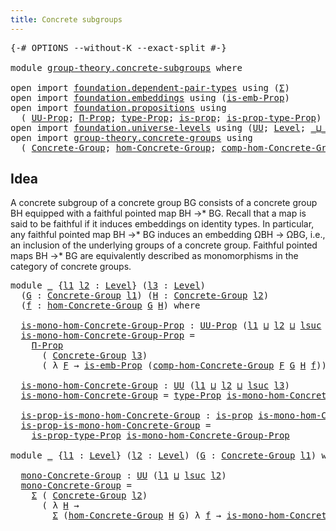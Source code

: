 ```yaml
---
title: Concrete subgroups
---
```


<pre class="Agda"><a id="44" class="Symbol">{-#</a> <a id="48" class="Keyword">OPTIONS</a> <a id="56" class="Pragma">--without-K</a> <a id="68" class="Pragma">--exact-split</a> <a id="82" class="Symbol">#-}</a>

<a id="87" class="Keyword">module</a> <a id="94" href="group-theory.concrete-subgroups.html" class="Module">group-theory.concrete-subgroups</a> <a id="126" class="Keyword">where</a>

<a id="133" class="Keyword">open</a> <a id="138" class="Keyword">import</a> <a id="145" href="foundation.dependent-pair-types.html" class="Module">foundation.dependent-pair-types</a> <a id="177" class="Keyword">using</a> <a id="183" class="Symbol">(</a><a id="184" href="foundation-core.dependent-pair-types.html#515" class="Record">Σ</a><a id="185" class="Symbol">)</a>
<a id="187" class="Keyword">open</a> <a id="192" class="Keyword">import</a> <a id="199" href="foundation.embeddings.html" class="Module">foundation.embeddings</a> <a id="221" class="Keyword">using</a> <a id="227" class="Symbol">(</a><a id="228" href="foundation.embeddings.html#1916" class="Function">is-emb-Prop</a><a id="239" class="Symbol">)</a>
<a id="241" class="Keyword">open</a> <a id="246" class="Keyword">import</a> <a id="253" href="foundation.propositions.html" class="Module">foundation.propositions</a> <a id="277" class="Keyword">using</a>
  <a id="285" class="Symbol">(</a> <a id="287" href="foundation-core.propositions.html#1393" class="Function">UU-Prop</a><a id="294" class="Symbol">;</a> <a id="296" href="foundation-core.propositions.html#6694" class="Function">Π-Prop</a><a id="302" class="Symbol">;</a> <a id="304" href="foundation-core.propositions.html#1495" class="Function">type-Prop</a><a id="313" class="Symbol">;</a> <a id="315" href="foundation-core.propositions.html#1309" class="Function">is-prop</a><a id="322" class="Symbol">;</a> <a id="324" href="foundation-core.propositions.html#1562" class="Function">is-prop-type-Prop</a><a id="341" class="Symbol">)</a>
<a id="343" class="Keyword">open</a> <a id="348" class="Keyword">import</a> <a id="355" href="foundation.universe-levels.html" class="Module">foundation.universe-levels</a> <a id="382" class="Keyword">using</a> <a id="388" class="Symbol">(</a><a id="389" href="foundation-core.universe-levels.html#235" class="Primitive">UU</a><a id="391" class="Symbol">;</a> <a id="393" href="Agda.Primitive.html#597" class="Postulate">Level</a><a id="398" class="Symbol">;</a> <a id="400" href="Agda.Primitive.html#810" class="Primitive Operator">_⊔_</a><a id="403" class="Symbol">;</a> <a id="405" href="Agda.Primitive.html#780" class="Primitive">lsuc</a><a id="409" class="Symbol">)</a>
<a id="411" class="Keyword">open</a> <a id="416" class="Keyword">import</a> <a id="423" href="group-theory.concrete-groups.html" class="Module">group-theory.concrete-groups</a> <a id="452" class="Keyword">using</a>
  <a id="460" class="Symbol">(</a> <a id="462" href="group-theory.concrete-groups.html#2031" class="Function">Concrete-Group</a><a id="476" class="Symbol">;</a> <a id="478" href="group-theory.concrete-groups.html#7037" class="Function">hom-Concrete-Group</a><a id="496" class="Symbol">;</a> <a id="498" href="group-theory.concrete-groups.html#10612" class="Function">comp-hom-Concrete-Group</a><a id="521" class="Symbol">)</a>
</pre>
## Idea

A concrete subgroup of a concrete group BG consists of a concrete group BH equipped with a faithful pointed map BH →* BG. Recall that a map is said to be faithful if it induces embeddings on identity types. In particular, any faithful pointed map BH →* BG induces an embedding ΩBH → ΩBG, i.e., an inclusion of the underlying groups of a concrete group. Faithful pointed maps BH →* BG are equivalently described as monomorphisms in the category of concrete groups.

<pre class="Agda"><a id="1010" class="Keyword">module</a> <a id="1017" href="group-theory.concrete-subgroups.html#1017" class="Module">_</a> <a id="1019" class="Symbol">{</a><a id="1020" href="group-theory.concrete-subgroups.html#1020" class="Bound">l1</a> <a id="1023" href="group-theory.concrete-subgroups.html#1023" class="Bound">l2</a> <a id="1026" class="Symbol">:</a> <a id="1028" href="Agda.Primitive.html#597" class="Postulate">Level</a><a id="1033" class="Symbol">}</a> <a id="1035" class="Symbol">(</a><a id="1036" href="group-theory.concrete-subgroups.html#1036" class="Bound">l3</a> <a id="1039" class="Symbol">:</a> <a id="1041" href="Agda.Primitive.html#597" class="Postulate">Level</a><a id="1046" class="Symbol">)</a>
  <a id="1050" class="Symbol">(</a><a id="1051" href="group-theory.concrete-subgroups.html#1051" class="Bound">G</a> <a id="1053" class="Symbol">:</a> <a id="1055" href="group-theory.concrete-groups.html#2031" class="Function">Concrete-Group</a> <a id="1070" href="group-theory.concrete-subgroups.html#1020" class="Bound">l1</a><a id="1072" class="Symbol">)</a> <a id="1074" class="Symbol">(</a><a id="1075" href="group-theory.concrete-subgroups.html#1075" class="Bound">H</a> <a id="1077" class="Symbol">:</a> <a id="1079" href="group-theory.concrete-groups.html#2031" class="Function">Concrete-Group</a> <a id="1094" href="group-theory.concrete-subgroups.html#1023" class="Bound">l2</a><a id="1096" class="Symbol">)</a>
  <a id="1100" class="Symbol">(</a><a id="1101" href="group-theory.concrete-subgroups.html#1101" class="Bound">f</a> <a id="1103" class="Symbol">:</a> <a id="1105" href="group-theory.concrete-groups.html#7037" class="Function">hom-Concrete-Group</a> <a id="1124" href="group-theory.concrete-subgroups.html#1051" class="Bound">G</a> <a id="1126" href="group-theory.concrete-subgroups.html#1075" class="Bound">H</a><a id="1127" class="Symbol">)</a> <a id="1129" class="Keyword">where</a>

  <a id="1138" href="group-theory.concrete-subgroups.html#1138" class="Function">is-mono-hom-Concrete-Group-Prop</a> <a id="1170" class="Symbol">:</a> <a id="1172" href="foundation-core.propositions.html#1393" class="Function">UU-Prop</a> <a id="1180" class="Symbol">(</a><a id="1181" href="group-theory.concrete-subgroups.html#1020" class="Bound">l1</a> <a id="1184" href="Agda.Primitive.html#810" class="Primitive Operator">⊔</a> <a id="1186" href="group-theory.concrete-subgroups.html#1023" class="Bound">l2</a> <a id="1189" href="Agda.Primitive.html#810" class="Primitive Operator">⊔</a> <a id="1191" href="Agda.Primitive.html#780" class="Primitive">lsuc</a> <a id="1196" href="group-theory.concrete-subgroups.html#1036" class="Bound">l3</a><a id="1198" class="Symbol">)</a>
  <a id="1202" href="group-theory.concrete-subgroups.html#1138" class="Function">is-mono-hom-Concrete-Group-Prop</a> <a id="1234" class="Symbol">=</a>
    <a id="1240" href="foundation-core.propositions.html#6694" class="Function">Π-Prop</a>
      <a id="1253" class="Symbol">(</a> <a id="1255" href="group-theory.concrete-groups.html#2031" class="Function">Concrete-Group</a> <a id="1270" href="group-theory.concrete-subgroups.html#1036" class="Bound">l3</a><a id="1272" class="Symbol">)</a>
      <a id="1280" class="Symbol">(</a> <a id="1282" class="Symbol">λ</a> <a id="1284" href="group-theory.concrete-subgroups.html#1284" class="Bound">F</a> <a id="1286" class="Symbol">→</a> <a id="1288" href="foundation.embeddings.html#1916" class="Function">is-emb-Prop</a> <a id="1300" class="Symbol">(</a><a id="1301" href="group-theory.concrete-groups.html#10612" class="Function">comp-hom-Concrete-Group</a> <a id="1325" href="group-theory.concrete-subgroups.html#1284" class="Bound">F</a> <a id="1327" href="group-theory.concrete-subgroups.html#1051" class="Bound">G</a> <a id="1329" href="group-theory.concrete-subgroups.html#1075" class="Bound">H</a> <a id="1331" href="group-theory.concrete-subgroups.html#1101" class="Bound">f</a><a id="1332" class="Symbol">))</a>

  <a id="1338" href="group-theory.concrete-subgroups.html#1338" class="Function">is-mono-hom-Concrete-Group</a> <a id="1365" class="Symbol">:</a> <a id="1367" href="foundation-core.universe-levels.html#235" class="Primitive">UU</a> <a id="1370" class="Symbol">(</a><a id="1371" href="group-theory.concrete-subgroups.html#1020" class="Bound">l1</a> <a id="1374" href="Agda.Primitive.html#810" class="Primitive Operator">⊔</a> <a id="1376" href="group-theory.concrete-subgroups.html#1023" class="Bound">l2</a> <a id="1379" href="Agda.Primitive.html#810" class="Primitive Operator">⊔</a> <a id="1381" href="Agda.Primitive.html#780" class="Primitive">lsuc</a> <a id="1386" href="group-theory.concrete-subgroups.html#1036" class="Bound">l3</a><a id="1388" class="Symbol">)</a>
  <a id="1392" href="group-theory.concrete-subgroups.html#1338" class="Function">is-mono-hom-Concrete-Group</a> <a id="1419" class="Symbol">=</a> <a id="1421" href="foundation-core.propositions.html#1495" class="Function">type-Prop</a> <a id="1431" href="group-theory.concrete-subgroups.html#1138" class="Function">is-mono-hom-Concrete-Group-Prop</a>

  <a id="1466" href="group-theory.concrete-subgroups.html#1466" class="Function">is-prop-is-mono-hom-Concrete-Group</a> <a id="1501" class="Symbol">:</a> <a id="1503" href="foundation-core.propositions.html#1309" class="Function">is-prop</a> <a id="1511" href="group-theory.concrete-subgroups.html#1338" class="Function">is-mono-hom-Concrete-Group</a>
  <a id="1540" href="group-theory.concrete-subgroups.html#1466" class="Function">is-prop-is-mono-hom-Concrete-Group</a> <a id="1575" class="Symbol">=</a>
    <a id="1581" href="foundation-core.propositions.html#1562" class="Function">is-prop-type-Prop</a> <a id="1599" href="group-theory.concrete-subgroups.html#1138" class="Function">is-mono-hom-Concrete-Group-Prop</a>

<a id="1632" class="Keyword">module</a> <a id="1639" href="group-theory.concrete-subgroups.html#1639" class="Module">_</a> <a id="1641" class="Symbol">{</a><a id="1642" href="group-theory.concrete-subgroups.html#1642" class="Bound">l1</a> <a id="1645" class="Symbol">:</a> <a id="1647" href="Agda.Primitive.html#597" class="Postulate">Level</a><a id="1652" class="Symbol">}</a> <a id="1654" class="Symbol">(</a><a id="1655" href="group-theory.concrete-subgroups.html#1655" class="Bound">l2</a> <a id="1658" class="Symbol">:</a> <a id="1660" href="Agda.Primitive.html#597" class="Postulate">Level</a><a id="1665" class="Symbol">)</a> <a id="1667" class="Symbol">(</a><a id="1668" href="group-theory.concrete-subgroups.html#1668" class="Bound">G</a> <a id="1670" class="Symbol">:</a> <a id="1672" href="group-theory.concrete-groups.html#2031" class="Function">Concrete-Group</a> <a id="1687" href="group-theory.concrete-subgroups.html#1642" class="Bound">l1</a><a id="1689" class="Symbol">)</a> <a id="1691" class="Keyword">where</a>

  <a id="1700" href="group-theory.concrete-subgroups.html#1700" class="Function">mono-Concrete-Group</a> <a id="1720" class="Symbol">:</a> <a id="1722" href="foundation-core.universe-levels.html#235" class="Primitive">UU</a> <a id="1725" class="Symbol">(</a><a id="1726" href="group-theory.concrete-subgroups.html#1642" class="Bound">l1</a> <a id="1729" href="Agda.Primitive.html#810" class="Primitive Operator">⊔</a> <a id="1731" href="Agda.Primitive.html#780" class="Primitive">lsuc</a> <a id="1736" href="group-theory.concrete-subgroups.html#1655" class="Bound">l2</a><a id="1738" class="Symbol">)</a>
  <a id="1742" href="group-theory.concrete-subgroups.html#1700" class="Function">mono-Concrete-Group</a> <a id="1762" class="Symbol">=</a>
    <a id="1768" href="foundation-core.dependent-pair-types.html#515" class="Record">Σ</a> <a id="1770" class="Symbol">(</a> <a id="1772" href="group-theory.concrete-groups.html#2031" class="Function">Concrete-Group</a> <a id="1787" href="group-theory.concrete-subgroups.html#1655" class="Bound">l2</a><a id="1789" class="Symbol">)</a>
      <a id="1797" class="Symbol">(</a> <a id="1799" class="Symbol">λ</a> <a id="1801" href="group-theory.concrete-subgroups.html#1801" class="Bound">H</a> <a id="1803" class="Symbol">→</a>
        <a id="1813" href="foundation-core.dependent-pair-types.html#515" class="Record">Σ</a> <a id="1815" class="Symbol">(</a><a id="1816" href="group-theory.concrete-groups.html#7037" class="Function">hom-Concrete-Group</a> <a id="1835" href="group-theory.concrete-subgroups.html#1801" class="Bound">H</a> <a id="1837" href="group-theory.concrete-subgroups.html#1668" class="Bound">G</a><a id="1838" class="Symbol">)</a> <a id="1840" class="Symbol">λ</a> <a id="1842" href="group-theory.concrete-subgroups.html#1842" class="Bound">f</a> <a id="1844" class="Symbol">→</a> <a id="1846" href="group-theory.concrete-subgroups.html#1338" class="Function">is-mono-hom-Concrete-Group</a> <a id="1873" href="group-theory.concrete-subgroups.html#1655" class="Bound">l2</a> <a id="1876" href="group-theory.concrete-subgroups.html#1801" class="Bound">H</a> <a id="1878" href="group-theory.concrete-subgroups.html#1668" class="Bound">G</a> <a id="1880" href="group-theory.concrete-subgroups.html#1842" class="Bound">f</a><a id="1881" class="Symbol">)</a>
</pre>